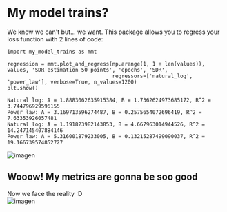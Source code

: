 # My model trains?  
We know we can't but... we want. This package allows you to regress your loss function with 2 lines of code:
```
import my_model_trains as mmt

regression = mmt.plot_and_regress(np.arange(1, 1 + len(values)), values, 'SDR estimation 50 points', 'epochs', 'SDR',
                                  regressors=['natural_log', 'power_law'], verbose=True, n_values=1200)
plt.show()
```
```
Natural log: A = 1.8883062635915384, B = 1.7362624973685172, R^2 = 3.744796929596155
Power law: A = 3.169713596274487, B = 0.2575654072696419, R^2 = 7.63353926057481
Natural log: A = 1.191823982143853, B = 4.667963014944526, R^2 = 14.247145407884146
Power law: A = 5.316001879233005, B = 0.13215287499090037, R^2 = 19.166739574852727
```  
![imagen](https://user-images.githubusercontent.com/32466310/150661695-d0f78a1b-bc09-4075-91d0-6fcf3acba912.png) 
## Wooow! My metrics are gonna be soo good  
Now we face the reality :D  
![imagen](https://user-images.githubusercontent.com/32466310/150661699-20711c52-4da7-4601-bd8e-6635722d8e34.png)  
